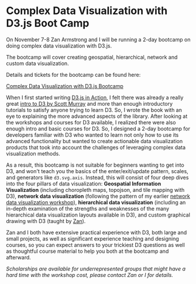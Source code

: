 # Complex Data Visualization with D3.js Boot Camp

On November 7-8 Zan Armstrong and I will be running a 2-day bootcamp on doing complex data visualization with D3.js.

The bootcamp will cover creating geospatial, hierarchical, network and custom data visualization.

Details and tickets for the bootcamp can be found here:

[Complex Data Visualization with D3.js Bootcamp](https://ti.to/data-visualization-workshops/creating-complex-data-visualization-with-d3-js)

When I first started writing [D3.js in Action](http://www.amazon.com/gp/product/1617292117/), I felt there was already a really great [intro to D3 by Scott Murray](http://www.amazon.com/Interactive-Data-Visualization-Scott-Murray/dp/1449339735/ref=pd_sim_14_2?ie=UTF8&refRID=1QYZE5T2CQ7VB9BS66KF) and more than enough introductory tutorials to satisfy anyone trying to learn D3. So, I wrote the book with an eye to explaining the more advanced aspects of the library. After looking at the workshops and courses for D3 available, I realized there were also enough intro and basic courses for D3. So, I designed a 2-day bootcamp for developers familiar with D3 who wanted to learn not only how to use its advanced functionality but wanted to create actionable data visualization products that took into account the challenges of leveraging complex data visualization methods.

As a result, this bootcamp is not suitable for beginners wanting to get into D3, and won't teach you the basics of the enter/exit/update pattern, scales, and generators like `d3.svg.axis`. Instead, this will consist of four deep dives into the four pillars of data visualization: **Geospatial Information Visualization** (including choropleth maps, topojson, and tile mapping with D3), **network data visualization** (following the pattern of my earlier [network data visualization workshop](http://elijahmeeks.com/networkviz/)), **hierarchical data visualization** (including an in-depth examination of the strengths and weaknesses of the many hierarchical data visualization layouts available in D3), and custom graphical drawing with D3 (taught by [Zan](http://blog.zanarmstrong.com/about/)).

Zan and I both have extensive practical experience with D3, both large and small projects, as well as significant experience teaching and designing courses, so you can expect answers to your trickiest D3 questions as well as thoughtful course material to help you both at the bootcamp and afterward.

*Scholarships are available for underrepresented groups that might have a hard time with the workshop cost, please contact Zan or I for details.*